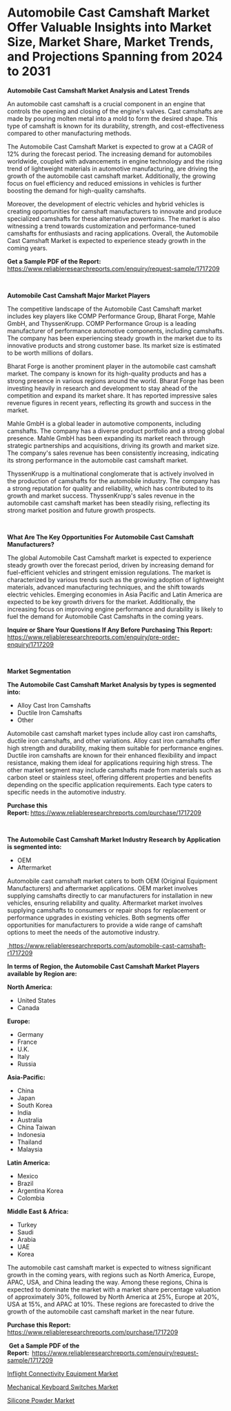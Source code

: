 <p><h1>Automobile Cast Camshaft Market Offer Valuable Insights into Market Size, Market Share, Market Trends, and Projections Spanning from 2024 to 2031</h1></p><p><strong>Automobile Cast Camshaft Market Analysis and Latest Trends</strong></p>
<p><p>An automobile cast camshaft is a crucial component in an engine that controls the opening and closing of the engine's valves. Cast camshafts are made by pouring molten metal into a mold to form the desired shape. This type of camshaft is known for its durability, strength, and cost-effectiveness compared to other manufacturing methods.</p><p>The Automobile Cast Camshaft Market is expected to grow at a CAGR of 12% during the forecast period. The increasing demand for automobiles worldwide, coupled with advancements in engine technology and the rising trend of lightweight materials in automotive manufacturing, are driving the growth of the automobile cast camshaft market. Additionally, the growing focus on fuel efficiency and reduced emissions in vehicles is further boosting the demand for high-quality camshafts.</p><p>Moreover, the development of electric vehicles and hybrid vehicles is creating opportunities for camshaft manufacturers to innovate and produce specialized camshafts for these alternative powertrains. The market is also witnessing a trend towards customization and performance-tuned camshafts for enthusiasts and racing applications. Overall, the Automobile Cast Camshaft Market is expected to experience steady growth in the coming years.</p></p>
<p><strong>Get a Sample PDF of the Report:&nbsp;</strong> <a href="https://www.reliableresearchreports.com/enquiry/request-sample/1717209">https://www.reliableresearchreports.com/enquiry/request-sample/1717209</a></p>
<p>&nbsp;</p>
<p><strong>Automobile Cast Camshaft Major Market Players</strong></p>
<p><p>The competitive landscape of the Automobile Cast Camshaft market includes key players like COMP Performance Group, Bharat Forge, Mahle GmbH, and ThyssenKrupp. COMP Performance Group is a leading manufacturer of performance automotive components, including camshafts. The company has been experiencing steady growth in the market due to its innovative products and strong customer base. Its market size is estimated to be worth millions of dollars.</p><p>Bharat Forge is another prominent player in the automobile cast camshaft market. The company is known for its high-quality products and has a strong presence in various regions around the world. Bharat Forge has been investing heavily in research and development to stay ahead of the competition and expand its market share. It has reported impressive sales revenue figures in recent years, reflecting its growth and success in the market.</p><p>Mahle GmbH is a global leader in automotive components, including camshafts. The company has a diverse product portfolio and a strong global presence. Mahle GmbH has been expanding its market reach through strategic partnerships and acquisitions, driving its growth and market size. The company's sales revenue has been consistently increasing, indicating its strong performance in the automobile cast camshaft market.</p><p>ThyssenKrupp is a multinational conglomerate that is actively involved in the production of camshafts for the automobile industry. The company has a strong reputation for quality and reliability, which has contributed to its growth and market success. ThyssenKrupp's sales revenue in the automobile cast camshaft market has been steadily rising, reflecting its strong market position and future growth prospects.</p></p>
<p>&nbsp;</p>
<p><strong>What Are The Key Opportunities For Automobile Cast Camshaft Manufacturers?</strong></p>
<p><p>The global Automobile Cast Camshaft market is expected to experience steady growth over the forecast period, driven by increasing demand for fuel-efficient vehicles and stringent emission regulations. The market is characterized by various trends such as the growing adoption of lightweight materials, advanced manufacturing techniques, and the shift towards electric vehicles. Emerging economies in Asia Pacific and Latin America are expected to be key growth drivers for the market. Additionally, the increasing focus on improving engine performance and durability is likely to fuel the demand for Automobile Cast Camshafts in the coming years.</p></p>
<p><strong>Inquire or Share Your Questions If Any Before Purchasing This Report:</strong> <a href="https://www.reliableresearchreports.com/enquiry/pre-order-enquiry/1717209">https://www.reliableresearchreports.com/enquiry/pre-order-enquiry/1717209</a></p>
<p>&nbsp;</p>
<p><strong>Market Segmentation</strong></p>
<p><strong>The Automobile Cast Camshaft Market Analysis by types is segmented into:</strong></p>
<p><ul><li>Alloy Cast Iron Camshafts</li><li>Ductile Iron Camshafts</li><li>Other</li></ul></p>
<p><p>Automobile cast camshaft market types include alloy cast iron camshafts, ductile iron camshafts, and other variations. Alloy cast iron camshafts offer high strength and durability, making them suitable for performance engines. Ductile iron camshafts are known for their enhanced flexibility and impact resistance, making them ideal for applications requiring high stress. The other market segment may include camshafts made from materials such as carbon steel or stainless steel, offering different properties and benefits depending on the specific application requirements. Each type caters to specific needs in the automotive industry.</p></p>
<p><strong>Purchase this Report:&nbsp;</strong><a href="https://www.reliableresearchreports.com/purchase/1717209">https://www.reliableresearchreports.com/purchase/1717209</a></p>
<p>&nbsp;</p>
<p><strong>The Automobile Cast Camshaft Market Industry Research by Application is segmented into:</strong></p>
<p><ul><li>OEM</li><li>Aftermarket</li></ul></p>
<p><p>Automobile cast camshaft market caters to both OEM (Original Equipment Manufacturers) and aftermarket applications. OEM market involves supplying camshafts directly to car manufacturers for installation in new vehicles, ensuring reliability and quality. Aftermarket market involves supplying camshafts to consumers or repair shops for replacement or performance upgrades in existing vehicles. Both segments offer opportunities for manufacturers to provide a wide range of camshaft options to meet the needs of the automotive industry.</p></p>
<p><a href="https://www.reliableresearchreports.com/automobile-cast-camshaft-r1717209">&nbsp;https://www.reliableresearchreports.com/automobile-cast-camshaft-r1717209</a></p>
<p><strong>In terms of Region, the Automobile Cast Camshaft Market Players available by Region are:</strong></p>
<p>
    <p> <strong> North America: </strong>
        <ul>
            <li>United States</li>
            <li>Canada</li>
        </ul>
        </p> 
    <p> <strong> Europe: </strong>
        <ul>
            <li>Germany</li>
            <li>France</li>
            <li>U.K.</li>
            <li>Italy</li>
            <li>Russia</li>
        </ul>
        </p> 
    <p> <strong> Asia-Pacific: </strong>
        <ul>
            <li>China</li>
            <li>Japan</li>
            <li>South Korea</li>
            <li>India</li>
            <li>Australia</li>
            <li>China Taiwan</li>
            <li>Indonesia</li>
            <li>Thailand</li>
            <li>Malaysia</li>
        </ul>
        </p> 
    <p> <strong> Latin America: </strong>
        <ul>
            <li>Mexico</li>
            <li>Brazil</li>
            <li>Argentina Korea</li>
            <li>Colombia</li>
        </ul>
        </p> 
    <p> <strong> Middle East & Africa: </strong>
        <ul>
            <li>Turkey</li>
            <li>Saudi</li>
            <li>Arabia</li>
            <li>UAE</li>
            <li>Korea</li>
        </ul>
    </p>
    </p>
<p><p>The automobile cast camshaft market is expected to witness significant growth in the coming years, with regions such as North America, Europe, APAC, USA, and China leading the way. Among these regions, China is expected to dominate the market with a market share percentage valuation of approximately 30%, followed by North America at 25%, Europe at 20%, USA at 15%, and APAC at 10%. These regions are forecasted to drive the growth of the automobile cast camshaft market in the near future.</p></p>
<p><strong>Purchase this Report: </strong><a href="https://www.reliableresearchreports.com/purchase/1717209">https://www.reliableresearchreports.com/purchase/1717209</a></p>
<p>&nbsp;<strong>Get a Sample PDF of the Report:&nbsp;&nbsp;</strong><a href="https://www.reliableresearchreports.com/enquiry/request-sample/1717209">https://www.reliableresearchreports.com/enquiry/request-sample/1717209</a></p>
<p><strong></strong></p>
<p><p><a href="https://github.com/Krdamani25/Market-Research-Report-List-1/blob/main/inflight-connectivity-equipment-market.md">Inflight Connectivity Equipment Market</a></p><p><a href="https://medium.com/@kimwalker1923/emerging-trends-in-mechanical-keyboard-switches-market-global-outlook-and-future-prospects-from-c6cb129f4c5f">Mechanical Keyboard Switches Market</a></p><p><a href="https://medium.com/@mayekuhic78/silicone-powder-market-investigation-industry-evolution-and-forecast-till-2031-3c17d57e69c3">Silicone Powder Market</a></p></p>